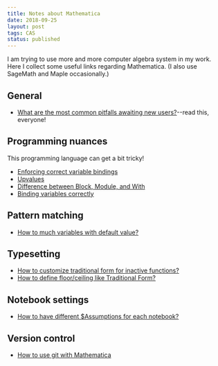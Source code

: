 ```yaml
---
title: Notes about Mathematica
date: 2018-09-25
layout: post
tags: CAS
status: published
---
```


I am trying to use more and more computer algebra system in my work. Here I collect some useful
links regarding Mathematica. (I also use SageMath and Maple occasionally.)

## General

* [What are the most common pitfalls awaiting new users?](https://mathematica.stackexchange.com/q/18393/52526)--read this, everyone!

## Programming nuances

This programming language can get a bit tricky!

* [Enforcing correct variable bindings](https://mathematica.stackexchange.com/q/20766/52526)
* [Upvalues](https://reference.wolfram.com/language/tutorial/AssociatingDefinitionsWithDifferentSymbols.html)
* [Difference between Block, Module, and With](https://mathematica.stackexchange.com/a/569/52526)
* [Binding variables correctly](https://mathematica.stackexchange.com/q/20766/52526)

## Pattern matching

* [How to much variables with default value?](https://mathematica.stackexchange.com/q/174361/52526)

## Typesetting

* [How to customize traditional form for inactive functions?](https://mathematica.stackexchange.com/q/180107/52526)
* [How to define floor/ceiling like Traditional Form?](https://mathematica.stackexchange.com/q/180997/52526)

## Notebook settings

* [How to have different $Assumptions for each notebook?](https://mathematica.stackexchange.com/q/173885/52526)

## Version control

* [How to use git with Mathematica](https://mathematica.stackexchange.com/a/26180/52526)
